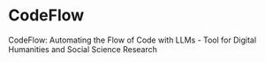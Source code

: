 # CodeFlow
CodeFlow: Automating the Flow of Code with LLMs - Tool for Digital Humanities and Social Science Research
